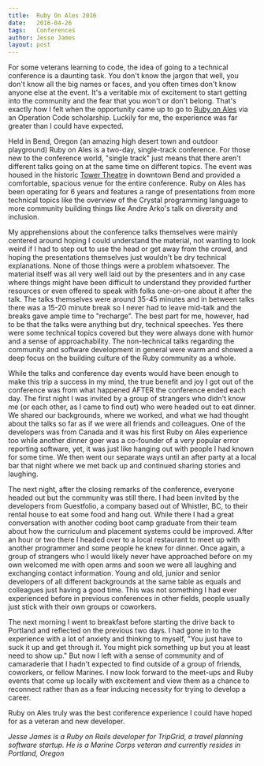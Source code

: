 ```yaml
---
title:  Ruby On Ales 2016
date:   2016-04-26
tags:   Conferences
author: Jesse James
layout: post
---
```


For some veterans learning to code, the idea of going to a technical conference is a daunting task.  You don't know the jargon that well, you don't know all the big names or faces, and you often times don't know anyone else at the event.  It's a veritable mix of excitement to start getting into the community and the fear that you won't or don't belong.  That's exactly how I felt when the opportunity came up to go to [Ruby on Ales](https://ruby.onales.com/) via an Operation Code scholarship.  Luckily for me, the experience was far greater than I could have expected.

Held in Bend, Oregon (an amazing high desert town and outdoor playground) Ruby on Ales is a two-day, single-track conference.  For those new to the conference world, "single track" just means that there aren't different talks going on at the same time on different topics.  The event was housed in the historic [Tower Theatre](http://www.towertheatre.org) in downtown Bend and provided a comfortable, spacious venue for the entire conference.  Ruby on Ales has been operating for 6 years and features a range of presentations from more technical topics like the overview of the Crystal programming language to more community building things like Andre Arko's talk on diversity and inclusion.  

My apprehensions about the conference talks themselves were mainly centered around hoping I could understand the material, not wanting to look weird if I had to step out to use the head or get away from the crowd, and hoping the presentations themselves just wouldn't be dry technical explanations.  None of those things were a problem whatsoever.  The material itself was all very well laid out by the presenters and in any case where things might have been difficult to understand they provided further resources or even offered to speak with folks one-on-one about it after the talk.  The talks themselves were around 35-45 minutes and in between talks there was a 15-20 minute break so I never had to leave mid-talk and the breaks gave ample time to "recharge".  The best part for me, however, had to be that the talks were anything but dry, technical speeches. Yes there were some technical topics covered but they were always done with humor and a sense of approachability.  The non-technical talks regarding the community and software development in general were warm and showed a deep focus on the building culture of the Ruby community as a whole.

While the talks and conference day events would have been enough to make this trip a success in my mind, the true benefit and joy I got out of the conference was from what happened AFTER the conference ended each day. The first night I was invited by a group of strangers who didn't know me (or each other, as I came to find out) who were headed out to eat dinner.  We shared our backgrounds, where we worked, and what we had thought about the talks so far as if we were all friends and colleagues.  One of the developers was from Canada and it was his first Ruby on Ales experience too while another dinner goer was a co-founder of a very popular error reporting software, yet, it was just like hanging out with people I had known for some time.  We then went our separate ways until an after party at a local bar that night where we met back up and continued sharing stories and laughing.

The next night, after the closing remarks of the conference, everyone headed out but the community was still there.  I had been invited by the developers from Guestfolio, a company based out of Whistler, BC, to their rental house to eat some food and hang out.  While there I had a great conversation with another coding boot camp graduate from their team about how the curriculum and placement systems could be improved.  After an hour or two there I headed over to a local restaurant to meet up with another programmer and some people he knew for dinner.  Once again, a group of strangers who I would likely never have approached before on my own welcomed me with open arms and soon we were all laughing and exchanging contact information.  Young and old, junior and senior developers of all different backgrounds at the same table as equals and colleagues just having a good time.  This was not something I had ever experienced before in previous conferences in other fields, people usually just stick with their own groups or coworkers.

The next morning I went to breakfast before starting the drive back to Portland and reflected on the previous two days.  I had gone in to the experience with a lot of anxiety and thinking to myself, "You just have to suck it up and get through it.  You might pick something up but you at least need to show up."  But now I left with a sense of community and of camaraderie that I hadn't expected to find outside of a group of friends, coworkers, or fellow Marines.  I now look forward to the meet-ups and Ruby events that come up locally with excitement and view them as a chance to reconnect rather than as a fear inducing necessity for trying to develop a career.  

Ruby on Ales truly was the best conference experience I could have hoped for as a veteran and new developer.

 *Jesse James is a Ruby on Rails developer for TripGrid, a travel planning software startup.  He is a Marine Corps veteran and currently resides in Portland, Oregon*
